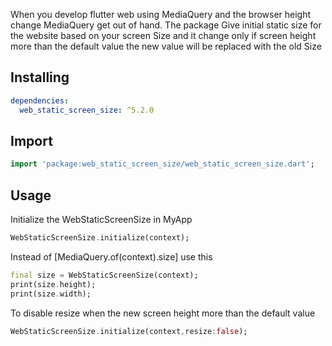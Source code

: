 <!--
This README describes the package. If you publish this package to pub.dev,
this README's contents appear on the landing page for your package.

For information about how to write a good package README, see the guide for
[writing package pages](https://dart.dev/guides/libraries/writing-package-pages).

For general information about developing packages, see the Dart guide for
[creating packages](https://dart.dev/guides/libraries/create-library-packages)
and the Flutter guide for
[developing packages and plugins](https://flutter.dev/developing-packages).
-->

When you develop flutter web using MediaQuery and the browser height change MediaQuery get out of hand. The package Give initial static size for the website based on your screen Size and it change only if screen height more than the default value the new value will be replaced with the old Size

## Installing

```yaml
dependencies:
  web_static_screen_size: ^5.2.0
```

## Import

```dart
import 'package:web_static_screen_size/web_static_screen_size.dart';
```

## Usage

Initialize the WebStaticScreenSize in MyApp

```dart
WebStaticScreenSize.initialize(context);
```

Instead of [MediaQuery.of(context).size] use this

```dart
final size = WebStaticScreenSize(context);
print(size.height);
print(size.width);
```

To disable resize when the new screen height more than the default value

```dart
WebStaticScreenSize.initialize(context,resize:false);
```
